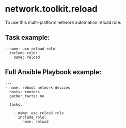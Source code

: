 # network.toolkit.reload

To use this multi-platform network automation reload role:

## Task example:

```
- name: use reload role
  include_role:
    name: reload
```

## Full Ansible Playbook example:

```
---
- name: reboot network devices
  hosts: routers
  gather_facts: no

  tasks:

    - name: use reload role
      include_role:
        name: reload
```
